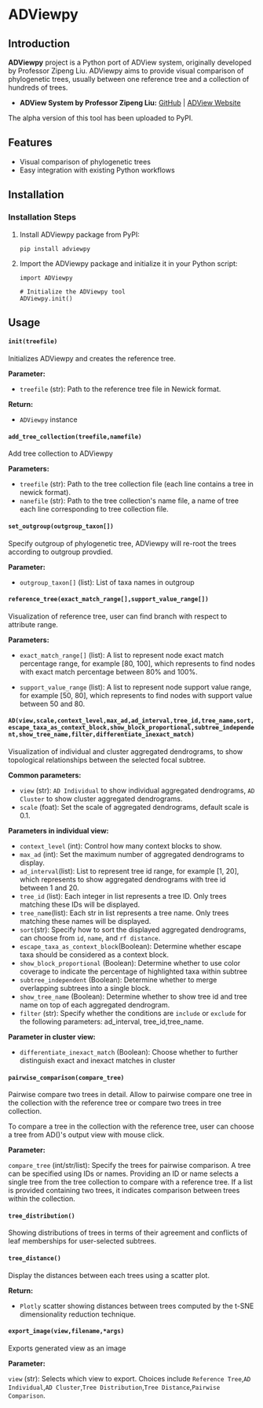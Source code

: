 # ADViewpy

## Introduction

**ADViewpy** project is a Python port of ADView system, originally developed by Professor Zipeng Liu. ADViewpy aims to provide visual comparison of phylogenetic trees, usually between one reference tree and a collection of hundreds of trees.

- **ADView System by Professor Zipeng Liu:** [GitHub](https://github.com/zipengliu) | [ADView Website](http://phylo-adview.site/)

The alpha version of this tool has been uploaded to PyPI.

## Features

- Visual comparison of phylogenetic trees
- Easy integration with existing Python workflows

## Installation

### Installation Steps

1. Install ADViewpy package from PyPI:

   ```
   pip install adviewpy
   ```

2. Import the ADViewpy package and initialize it in your Python script:

   ```
   import ADViewpy
   
   # Initialize the ADViewpy tool
   ADViewpy.init()
   ```

## Usage

#### `init(treefile)`

Initializes ADViewpy and creates the reference tree.

**Parameter:**

- `treefile` (str): Path to the reference tree file in Newick format.

**Return:**

- `ADViewpy` instance



#### `add_tree_collection(treefile,namefile)`

Add tree collection to ADViewpy

**Parameters:**

- `treefile` (str): Path to the tree collection file (each line contains a tree in newick format).
- `nanefile` (str): Path to the tree collection's name file, a name of tree each line corresponding to tree collection file.



#### `set_outgroup(outgroup_taxon[])`

Specify outgroup of phylogenetic tree, ADViewpy will re-root the trees according to outgroup provdied.

**Parameter:**

- `outgroup_taxon[]` (list): List of taxa names in outgroup

  

#### `reference_tree(exact_match_range[],support_value_range[])`

Visualization of reference tree, user can find branch with respect to attribute range. 

**Parameters:**

- `exact_match_range[]` (list): A list to represent node exact match percentage range, for example [80, 100], which represents to find nodes with exact match percentage between 80% and 100%.

- `support_value_range` (list): A list to represent node support value range, for example [50, 80], which represents to find nodes with support value between 50 and 80.

  

#### `AD(view,scale,context_level,max_ad,ad_interval,tree_id,tree_name,sort,escape_taxa_as_context_block,show_block_proportional,subtree_independent,show_tree_name,filter,differentiate_inexact_match)`

Visualization of individual and cluster aggregated dendrograms, to show topological relationships between the selected focal subtree.

**Common parameters:**

- `view` (str): `AD Individual` to show individual aggregated dendrograms, `AD Cluster` to show cluster aggregated dendrograms.
- `scale` (foat): Set the scale of aggregated dendrograms, default scale is 0.1.

**Parameters in individual view:**

- `context_level` (int): Control how many context blocks to show.
- `max_ad` (int): Set the maximum number of aggregated dendrograms to display.
- `ad_interval`(list): List to represent tree id range, for example [1, 20], which represents to show aggregated dendrograms with tree id between 1 and 20.
- `tree_id` (list): Each integer in list represents a tree ID. Only trees matching these IDs will be displayed.
- `tree_name`(list): Each str in list represents a tree name. Only trees matching these names will be displayed.
- `sort`(str): Specify how to sort the displayed aggregated dendrograms, can choose from `id`, `name`, and `rf distance`.
- `escape_taxa_as_context_block`(Boolean): Determine whether escape taxa should be considered as a context block.
- `show_block_proportional` (Boolean): Determine whether to use color coverage to indicate the percentage of highlighted taxa within subtree
- `subtree_independent` (Boolean):  Determine whether to merge overlapping subtrees into a single block.
- `show_tree_name` (Boolean): Determine whether to show tree id and tree name on top of each aggregated dendrogram.
- `filter` (str):  Specify whether the conditions are `include` or `exclude` for the following parameters: ad_interval, tree_id,tree_name. 

**Parameter in cluster view:**

- `differentiate_inexact_match` (Boolean): Choose whether to further distinguish exact and inexact matches in cluster

  

#### `pairwise_comparison(compare_tree)`

Pairwise compare two trees in detail. Allow to pairwise compare one tree in the collection with the reference tree or compare two trees in tree collection.

To compare a tree in the collection with the reference tree, user can choose a tree from AD()'s output view with mouse click.

**Parameter:**

`compare_tree` (int/str/list): Specify the trees for pairwise comparison. A tree can be specified using IDs or names. Providing an ID or name selects a single tree from the tree collection to compare with a reference tree. If a list is provided containing two trees, it indicates comparison between trees within the collection.



#### `tree_distribution()`

Showing distributions of trees in terms of their agreement and conflicts of leaf memberships for user-selected subtrees.



#### `tree_distance()`

Display the distances between each trees using a scatter plot.

**Return:**

- `Plotly` scatter showing distances between trees computed by the t-SNE dimensionality reduction technique.



#### `export_image(view,filename,*args)`

Exports generated view as an image

**Parameter:**

`view` (str): Selects which view to export. Choices include `Reference Tree`,`AD Individual`,`AD Cluster`,`Tree Distribution`,`Tree Distance`,`Pairwise Comparison`. 

